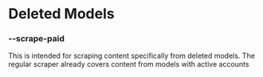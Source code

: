 # Deleted Models

### --scrape-paid

This is intended for scraping content specifically from deleted models. The regular scraper already covers content from models with active accounts





